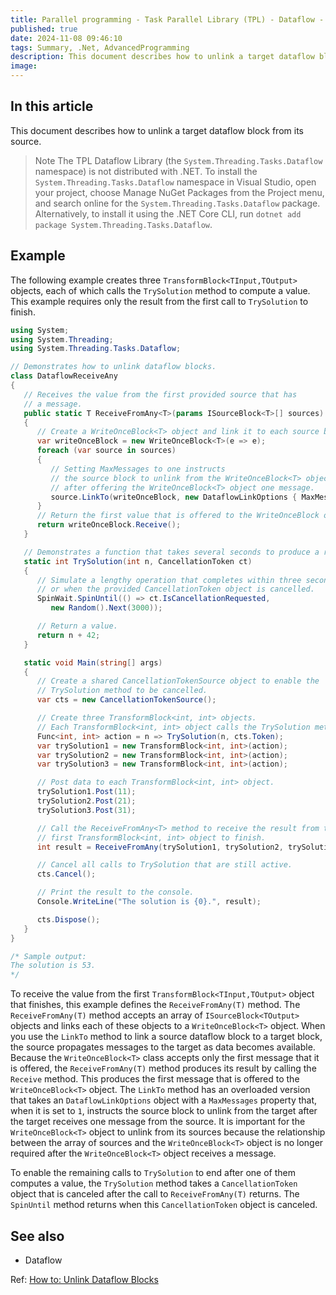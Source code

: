 ```yaml
---
title: Parallel programming - Task Parallel Library (TPL) - Dataflow - Unlink dataflow blocks
published: true
date: 2024-11-08 09:46:10
tags: Summary, .Net, AdvancedProgramming
description: This document describes how to unlink a target dataflow block from its source.
image:
---
```


## In this article

This document describes how to unlink a target dataflow block from its source.

> Note
The TPL Dataflow Library (the ```System.Threading.Tasks.Dataflow``` namespace) is not distributed with .NET. To install the ```System.Threading.Tasks.Dataflow``` namespace in Visual Studio, open your project, choose Manage NuGet Packages from the Project menu, and search online for the ```System.Threading.Tasks.Dataflow``` package. Alternatively, to install it using the .NET Core CLI, run ```dotnet add package System.Threading.Tasks.Dataflow```.

## Example

The following example creates three `TransformBlock<TInput,TOutput>` objects, each of which calls the ```TrySolution``` method to compute a value. This example requires only the result from the first call to ```TrySolution``` to finish.

```csharp
using System;
using System.Threading;
using System.Threading.Tasks.Dataflow;

// Demonstrates how to unlink dataflow blocks.
class DataflowReceiveAny
{
   // Receives the value from the first provided source that has
   // a message.
   public static T ReceiveFromAny<T>(params ISourceBlock<T>[] sources)
   {
      // Create a WriteOnceBlock<T> object and link it to each source block.
      var writeOnceBlock = new WriteOnceBlock<T>(e => e);
      foreach (var source in sources)
      {
         // Setting MaxMessages to one instructs
         // the source block to unlink from the WriteOnceBlock<T> object
         // after offering the WriteOnceBlock<T> object one message.
         source.LinkTo(writeOnceBlock, new DataflowLinkOptions { MaxMessages = 1 });
      }
      // Return the first value that is offered to the WriteOnceBlock object.
      return writeOnceBlock.Receive();
   }

   // Demonstrates a function that takes several seconds to produce a result.
   static int TrySolution(int n, CancellationToken ct)
   {
      // Simulate a lengthy operation that completes within three seconds
      // or when the provided CancellationToken object is cancelled.
      SpinWait.SpinUntil(() => ct.IsCancellationRequested,
         new Random().Next(3000));

      // Return a value.
      return n + 42;
   }

   static void Main(string[] args)
   {
      // Create a shared CancellationTokenSource object to enable the
      // TrySolution method to be cancelled.
      var cts = new CancellationTokenSource();

      // Create three TransformBlock<int, int> objects.
      // Each TransformBlock<int, int> object calls the TrySolution method.
      Func<int, int> action = n => TrySolution(n, cts.Token);
      var trySolution1 = new TransformBlock<int, int>(action);
      var trySolution2 = new TransformBlock<int, int>(action);
      var trySolution3 = new TransformBlock<int, int>(action);

      // Post data to each TransformBlock<int, int> object.
      trySolution1.Post(11);
      trySolution2.Post(21);
      trySolution3.Post(31);

      // Call the ReceiveFromAny<T> method to receive the result from the
      // first TransformBlock<int, int> object to finish.
      int result = ReceiveFromAny(trySolution1, trySolution2, trySolution3);

      // Cancel all calls to TrySolution that are still active.
      cts.Cancel();

      // Print the result to the console.
      Console.WriteLine("The solution is {0}.", result);

      cts.Dispose();
   }
}

/* Sample output:
The solution is 53.
*/
```

To receive the value from the first `TransformBlock<TInput,TOutput>` object that finishes, this example defines the `ReceiveFromAny(T)` method. The `ReceiveFromAny(T)` method accepts an array of `ISourceBlock<TOutput>` objects and links each of these objects to a `WriteOnceBlock<T>` object. When you use the `LinkTo` method to link a source dataflow block to a target block, the source propagates messages to the target as data becomes available. Because the `WriteOnceBlock<T>` class accepts only the first message that it is offered, the `ReceiveFromAny(T)` method produces its result by calling the `Receive` method. This produces the first message that is offered to the `WriteOnceBlock<T>` object. The `LinkTo` method has an overloaded version that takes an `DataflowLinkOptions` object with a `MaxMessages` property that, when it is set to ```1```, instructs the source block to unlink from the target after the target receives one message from the source. It is important for the `WriteOnceBlock<T>` object to unlink from its sources because the relationship between the array of sources and the `WriteOnceBlock<T>` object is no longer required after the `WriteOnceBlock<T>` object receives a message.

To enable the remaining calls to ```TrySolution``` to end after one of them computes a value, the ```TrySolution``` method takes a `CancellationToken` object that is canceled after the call to `ReceiveFromAny(T)` returns. The `SpinUntil` method returns when this `CancellationToken` object is canceled.

## See also

- Dataflow

Ref: [How to: Unlink Dataflow Blocks](https://learn.microsoft.com/en-us/dotnet/standard/parallel-programming/how-to-unlink-dataflow-blocks)